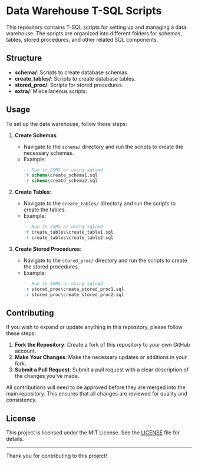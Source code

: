 # Data Warehouse T-SQL Scripts

This repository contains T-SQL scripts for setting up and managing a data warehouse. The scripts are organized into different folders for schemas, tables, stored procedures, and other related SQL components.

## Structure

- **schema/**: Scripts to create database schemas.
- **create_tables/**: Scripts to create database tables.
- **stored_proc/**: Scripts for stored procedures.
- **extra/**: Miscellaneous scripts.

## Usage

To set up the data warehouse, follow these steps:

1. **Create Schemas**:
   - Navigate to the `schema/` directory and run the scripts to create the necessary schemas.
   - Example:
     ```sql
     -- Run in SSMS or using sqlcmd
     :r schema\create_schema1.sql
     :r schema\create_schema2.sql
     ```

2. **Create Tables**:
   - Navigate to the `create_tables/` directory and run the scripts to create the tables.
   - Example:
     ```sql
     -- Run in SSMS or using sqlcmd
     :r create_tables\create_table1.sql
     :r create_tables\create_table2.sql
     ```

3. **Create Stored Procedures**:
   - Navigate to the `stored_proc/` directory and run the scripts to create the stored procedures.
   - Example:
     ```sql
     -- Run in SSMS or using sqlcmd
     :r stored_proc\create_stored_proc1.sql
     :r stored_proc\create_stored_proc2.sql
     ```

## Contributing

If you wish to expand or update anything in this repository, please follow these steps:

1. **Fork the Repository**: Create a fork of this repository to your own GitHub account.
2. **Make Your Changes**: Make the necessary updates or additions in your fork.
3. **Submit a Pull Request**: Submit a pull request with a clear description of the changes you've made.

All contributions will need to be approved before they are merged into the main repository. This ensures that all changes are reviewed for quality and consistency.

## License

This project is licensed under the MIT License. See the [LICENSE](LICENSE) file for details.

---

Thank you for contributing to this project!
